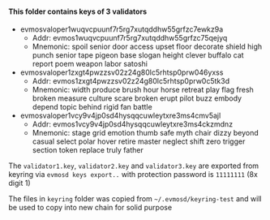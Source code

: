 #### This folder contains keys of 3 validators

- evmosvaloper1wuqvcpuunf7r5rg7xutqddhw55grfzc7ewkz9a
    + Addr: evmos1wuqvcpuunf7r5rg7xutqddhw55grfzc75qejyq
    + Mnemonic: spoil senior door access upset floor decorate shield high punch senior tape pigeon base slogan height clever buffalo cat report poem weapon labor satoshi
- evmosvaloper1zxgt4pwzzsv02z24g80lc5rhtsp0prw046yxss
    + Addr: evmos1zxgt4pwzzsv02z24g80lc5rhtsp0prw0c5tk3d
    + Mnemonic: width produce brush hour horse retreat play flag fresh broken measure culture scare broken erupt pilot buzz embody depend topic behind rigid fan battle
- evmosvaloper1vcy9v4jp0sd4hysqqcuwleytxre3ms4cmv5ajl
    + Addr: evmos1vcy9v4jp0sd4hysqqcuwleytxre3ms4ckzmdnz
    + Mnemonic: stage grid emotion thumb safe myth chair dizzy beyond casual select polar hover retire master neglect shift zero trigger section token replace truly father

The `validator1.key`, `validator2.key` and `validator3.key` are exported from keyring via `evmosd keys export..` with protection password is `11111111` (8x digit 1)

The files in `keyring` folder was copied from `~/.evmosd/keyring-test` and will be used to copy into new chain for solid purpose